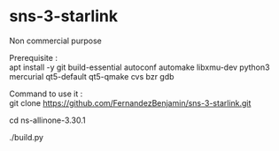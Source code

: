 # sns-3-starlink

Non commercial purpose

Prerequisite :<br>
apt install -y git build-essential autoconf automake libxmu-dev python3 mercurial qt5-default qt5-qmake cvs bzr gdb



Command to use it :<br>
git clone https://github.com/FernandezBenjamin/sns-3-starlink.git

cd ns-allinone-3.30.1

./build.py
